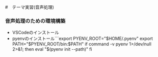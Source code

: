
#　テーマ実習(音声処理)
### 音声処理のための環境構築
- VSCodeのインストール
- pyenvのインストール```export PYENV_ROOT="$HOME/.pyenv"
export PATH="$PYENV_ROOT/bin:$PATH"
if command -v pyenv 1>/dev/null 2>&1; then
  eval "$(pyenv init --path)"
fi
